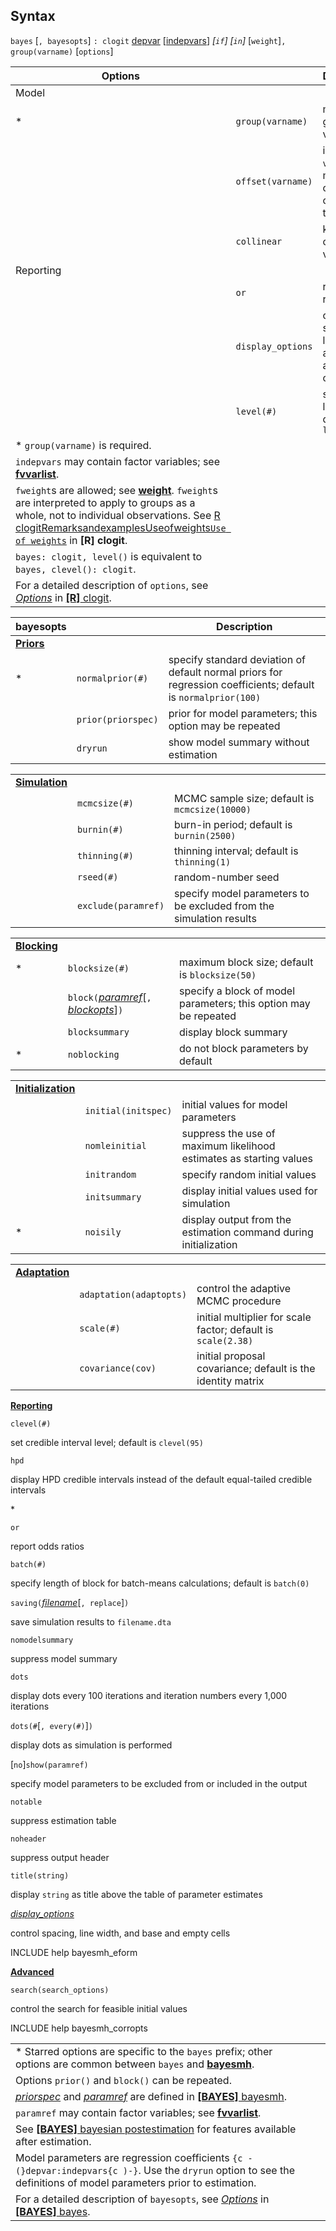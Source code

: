 ## Syntax

`bayes` \[`, bayesopts`\] `: clogit`
[depvar](http://www.stata.com/help.cgi?depvar)
\[[indepvars](http://www.stata.com/help.cgi?indepvars)\]
_\[`if`\] \[`in`\]_ \[`weight`\]`,`
`group(varname)` \[`options`\]

| Options                                                                                                                                                                                                                                                                                                                                                                       |                   | Description                                                  |
|-------------------------------------------------------------------------------------------------------------------------------------------------------------------------------------------------------------------------------------------------------------------------------------------------------------------------------------------------------------------------------|-------------------|--------------------------------------------------------------|
| Model                                                                                                                                                                                                                                                                                                                                                                         |                   |                                                              |
| \*                                                                                                                                                                                                                                                                                                                                                                            | `group(varname)`  | matched group variable                                       |
|                                                                                                                                                                                                                                                                                                                                                                               | `offset(varname)` | include `varname` in model with coefficient constrained to 1 |
|                                                                                                                                                                                                                                                                                                                                                                               | `collinear`       | keep collinear variables                                     |
| Reporting                                                                                                                                                                                                                                                                                                                                                                     |                   |                                                              |
|                                                                                                                                                                                                                                                                                                                                                                               | `or`              | report odds ratios                                           |
|                                                                                                                                                                                                                                                                                                                                                                               | `display_options` | control spacing, line width, and base and empty cells        |
|                                                                                                                                                                                                                                                                                                                                                                               | `level(#)`        | set credible level; default is `level(95)`                   |
| \* `group(varname)` is required.                                                                                                                                                                                                                                                                                                                                              |                   |                                                              |
| `indepvars` may contain factor variables; see [<strong>fvvarlist</strong>](http://www.stata.com/help.cgi?fvvarlist).                                                                                                                                                                                                                               |                   |                                                              |
| `fweight`s are allowed; see [<strong>weight</strong>](http://www.stata.com/help.cgi?weight). `fweight`s are interpreted to apply to groups as a whole, not to individual observations. See [R clogitRemarksandexamplesUseofweights`Use of weights`](http://www.stata.com/manuals14/rclogitremarksandexamplesuseofweights.pdf) in **\[R\] clogit**. |                   |                                                              |
| `bayes: clogit, level()` is equivalent to `bayes, clevel(): clogit`.                                                                                                                                                                                                                                                                                                  |                   |                                                              |
| For a detailed description of `options`, see [<var class="command">Options</var><strong></strong>](clogit##options) in [<strong>[R]</strong> clogit](http://www.stata.com/help.cgi?clogit).                                                                                                                             |                   |                                                              |

| bayesopts                                                                   |                    | Description                                                                                                    |
|-----------------------------------------------------------------------------|--------------------|----------------------------------------------------------------------------------------------------------------|
| [<strong>Priors</strong>](bayes##priors_options) |                    |                                                                                                                |
| \*                                                                          | `normalprior(#)`   | specify standard deviation of default normal priors for regression coefficients; default is `normalprior(100)` |
|                                                                             | `prior(priorspec)` | prior for model parameters; this option may be repeated                                                        |
|                                                                             | `dryrun`           | show model summary without estimation                                                                          |

|                                                                                     |                     |                                                                     |
|-------------------------------------------------------------------------------------|---------------------|---------------------------------------------------------------------|
| [<strong>Simulation</strong>](bayes##simulation_options) |                     |                                                                     |
|                                                                                     | `mcmcsize(#)`       | MCMC sample size; default is `mcmcsize(10000)`                      |
|                                                                                     | `burnin(#)`         | burn-in period; default is `burnin(2500)`                           |
|                                                                                     | `thinning(#)`       | thinning interval; default is `thinning(1)`                         |
|                                                                                     | `rseed(#)`          | random-number seed                                                  |
|                                                                                     | `exclude(paramref)` | specify model parameters to be excluded from the simulation results |

|                                                                                 |                                                                                                                                                                                                                               |                                                                  |
|---------------------------------------------------------------------------------|-------------------------------------------------------------------------------------------------------------------------------------------------------------------------------------------------------------------------------|------------------------------------------------------------------|
| [<strong>Blocking</strong>](bayes##blocking_options) |                                                                                                                                                                                                                               |                                                                  |
| \*                                                                              | `blocksize(#)`                                                                                                                                                                                                                | maximum block size; default is `blocksize(50)`                   |
|                                                                                 | `block(`[<var class="command">paramref</var><strong></strong>](bayesmh##paramref)\[`,` [<var class="command">blockopts</var><strong></strong>](bayesmh##blockopts)\]`)` | specify a block of model parameters; this option may be repeated |
|                                                                                 | `blocksummary`                                                                                                                                                                                                                | display block summary                                            |
| \*                                                                              | `noblocking`                                                                                                                                                                                                                  | do not block parameters by default                               |

|                                                                                             |                     |                                                                     |
|---------------------------------------------------------------------------------------------|---------------------|---------------------------------------------------------------------|
| [<strong>Initialization</strong>](bayes##initialization_options) |                     |                                                                     |
|                                                                                             | `initial(initspec)` | initial values for model parameters                                 |
|                                                                                             | `nomleinitial`      | suppress the use of maximum likelihood estimates as starting values |
|                                                                                             | `initrandom`        | specify random initial values                                       |
|                                                                                             | `initsummary`       | display initial values used for simulation                          |
| \*                                                                                          | `noisily`           | display output from the estimation command during initialization    |

|                                                                                     |                         |                                                               |
|-------------------------------------------------------------------------------------|-------------------------|---------------------------------------------------------------|
| [<strong>Adaptation</strong>](bayes##adaptation_options) |                         |                                                               |
|                                                                                     | `adaptation(adaptopts)` | control the adaptive MCMC procedure                           |
|                                                                                     | `scale(#)`              | initial multiplier for scale factor; default is `scale(2.38)` |
|                                                                                     | `covariance(cov)`       | initial proposal covariance; default is the identity matrix   |

[<strong>Reporting</strong>](bayes##reporting_options)

`clevel(#)`

set credible interval level; default is `clevel(95)`

`hpd`

display HPD credible intervals instead of the default equal-tailed
credible intervals

\*

`or`

report odds ratios

`batch(#)`

specify length of block for batch-means calculations; default is
`batch(0)`

`saving(`[<var class="command">filename</var><strong></strong>](http://www.stata.com/help.cgi?filename)\[`, replace`\]`)`

save simulation results to `filename.dta`

`nomodelsummary`

suppress model summary

`dots`

display dots every 100 iterations and iteration numbers every 1,000
iterations

`dots(#`\[`, every(#)`\]`)`

display dots as simulation is performed

\[`no`\]`show(paramref)`

specify model parameters to be excluded from or included in the output

`notable`

suppress estimation table

`noheader`

suppress output header

`title(string)`

display `string` as title above the table of parameter estimates

[<var class="command">display_options</var><strong></strong>](bayesmh##display_options)

control spacing, line width, and base and empty cells

INCLUDE help bayesmh\_eform

[<strong>Advanced</strong>](bayes##advanced_options)

`search(search_options)`

control the search for feasible initial values

INCLUDE help bayesmh\_corropts

|                                                                                                                                                                                                                                                                                                                                      |     |     |
|--------------------------------------------------------------------------------------------------------------------------------------------------------------------------------------------------------------------------------------------------------------------------------------------------------------------------------------|-----|-----|
| \* Starred options are specific to the `bayes` prefix; other options are common between `bayes` and [<strong>bayesmh</strong>](http://www.stata.com/help.cgi?bayesmh).                                                                                                                                    |     |     |
| Options `prior()` and `block()` can be repeated.                                                                                                                                                                                                                                                                                     |     |     |
| [<var class="command">priorspec</var><strong></strong>](bayesmh##priorspec) and [<var class="command">paramref</var><strong></strong>](bayesmh##paramref) are defined in [<strong>[BAYES]</strong> bayesmh](http://www.stata.com/help.cgi?bayesmh). |     |     |
| `paramref` may contain factor variables; see [<strong>fvvarlist</strong>](http://www.stata.com/help.cgi?fvvarlist).                                                                                                                                                                                       |     |     |
| See [<strong>[BAYES]</strong> bayesian postestimation](http://www.stata.com/help.cgi?bayesian_postestimation) for features available after estimation.                                                                                                                                                    |     |     |
| Model parameters are regression coefficients `{c -(}depvar:indepvars{c )-}`. Use the `dryrun` option to see the definitions of model parameters prior to estimation.                                                                                                                                                         |     |     |
| For a detailed description of `bayesopts`, see [<var class="command">Options</var><strong></strong>](bayes##options) in [<strong>[BAYES]</strong> bayes](http://www.stata.com/help.cgi?bayes).                                                                                 |     |     |
